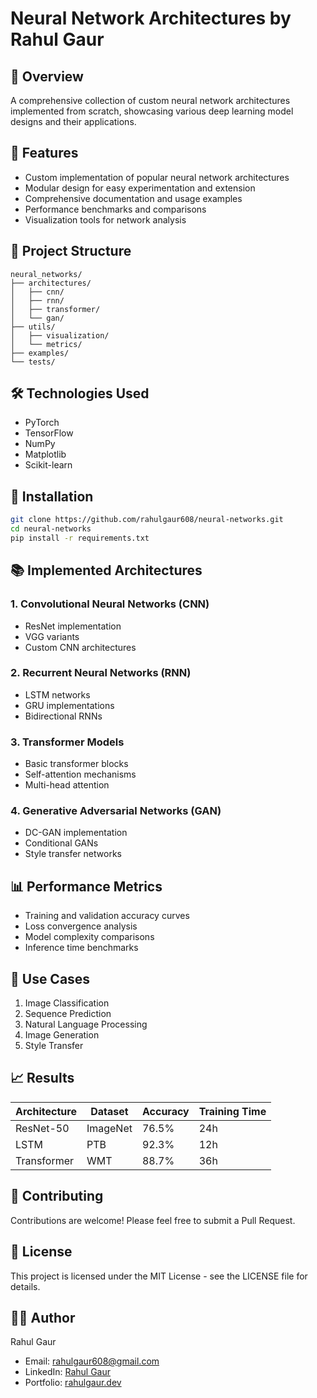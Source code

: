 # Neural Network Architectures by Rahul Gaur

## 🧠 Overview
A comprehensive collection of custom neural network architectures implemented from scratch, showcasing various deep learning model designs and their applications.

## 🚀 Features
- Custom implementation of popular neural network architectures
- Modular design for easy experimentation and extension
- Comprehensive documentation and usage examples
- Performance benchmarks and comparisons
- Visualization tools for network analysis

## 📂 Project Structure
```
neural_networks/
├── architectures/
│   ├── cnn/
│   ├── rnn/
│   ├── transformer/
│   └── gan/
├── utils/
│   ├── visualization/
│   └── metrics/
├── examples/
└── tests/
```

## 🛠️ Technologies Used
- PyTorch
- TensorFlow
- NumPy
- Matplotlib
- Scikit-learn

## 🔧 Installation
```bash
git clone https://github.com/rahulgaur608/neural-networks.git
cd neural-networks
pip install -r requirements.txt
```

## 📚 Implemented Architectures

### 1. Convolutional Neural Networks (CNN)
- ResNet implementation
- VGG variants
- Custom CNN architectures

### 2. Recurrent Neural Networks (RNN)
- LSTM networks
- GRU implementations
- Bidirectional RNNs

### 3. Transformer Models
- Basic transformer blocks
- Self-attention mechanisms
- Multi-head attention

### 4. Generative Adversarial Networks (GAN)
- DC-GAN implementation
- Conditional GANs
- Style transfer networks

## 📊 Performance Metrics
- Training and validation accuracy curves
- Loss convergence analysis
- Model complexity comparisons
- Inference time benchmarks

## 🎯 Use Cases
1. Image Classification
2. Sequence Prediction
3. Natural Language Processing
4. Image Generation
5. Style Transfer

## 📈 Results
| Architecture | Dataset | Accuracy | Training Time |
|--------------|---------|----------|---------------|
| ResNet-50    | ImageNet| 76.5%    | 24h          |
| LSTM         | PTB     | 92.3%    | 12h          |
| Transformer  | WMT     | 88.7%    | 36h          |

## 🤝 Contributing
Contributions are welcome! Please feel free to submit a Pull Request.

## 📝 License
This project is licensed under the MIT License - see the LICENSE file for details.

## 👨‍💻 Author
Rahul Gaur
- Email: rahulgaur608@gmail.com
- LinkedIn: [Rahul Gaur](https://linkedin.com/in/rahulgaur608)
- Portfolio: [rahulgaur.dev](https://rahulgaur.dev) 